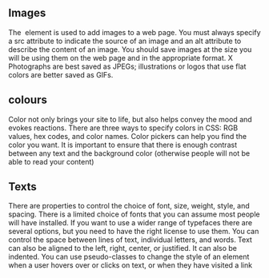 ## Images

The <img> element is used to add images to a 
web page.
You must always specify a src attribute to indicate the 
source of an image and an alt attribute to describe the 
content of an image.
You should save images at the size you will be using 
them on the web page and in the appropriate format.
X Photographs are best saved as JPEGs; illustrations or 
logos that use flat colors are better saved as GIFs.


## colours
Color not only brings your site to life, but also helps 
convey the mood and evokes reactions.
There are three ways to specify colors in CSS: 
RGB values, hex codes, and color names.
Color pickers can help you find the color you want.
It is important to ensure that there is enough contrast 
between any text and the background color (otherwise 
people will not be able to read your content)

## Texts
There are properties to control the choice of font, size, 
weight, style, and spacing.
There is a limited choice of fonts that you can assume 
most people will have installed.
If you want to use a wider range of typefaces there are 
several options, but you need to have the right license 
to use them.
You can control the space between lines of text, 
individual letters, and words. Text can also be aligned 
to the left, right, center, or justified. It can also be 
indented.
You can use pseudo-classes to change the style of an 
element when a user hovers over or clicks on text, or 
when they have visited a link